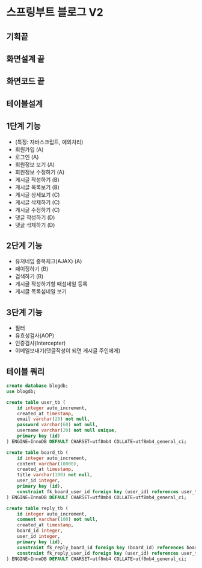 # 스프링부트 블로그 V2

## 기획끝
## 화면설계 끝
## 화면코드 끝
## 테이블설계

## 1단계 기능

- (특징: 자바스크립트, 예외처리)
- 회원가입  (A)
- 로그인    (A)
- 회원정보 보기 (A)
- 회원정보 수정하기 (A)
- 게시글 작성하기   (B)
- 게시글 목록보기   (B)
- 게시글 상세보기   (C)
- 게시글 삭제하기   (C)
- 게시글 수정하기   (C)
- 댓글 작성하기 (D)
- 댓글 삭제하기 (D)

## 2단계 기능

- 유저네임 중복체크(AJAX)   (A)
- 패이징하기    (B)
- 검색하기  (B)
- 게시글 작성하기할 때섬네일 등록
- 게시글 목록섬네일 보기

## 3단계 기능

- 필터
- 유효성검사(AOP)
- 인증검사(Intercepter)
- 이메일보내기(댓글작성이 되면 게시글 주인에게)

## 테이블 쿼리

```sql
create database blogdb;
use blogdb;

create table user_tb (
    id integer auto_increment,
    created_at timestamp,
    email varchar(20) not null,
    password varchar(60) not null,
    username varchar(20) not null unique,
    primary key (id)
) ENGINE=InnoDB DEFAULT CHARSET=utf8mb4 COLLATE=utf8mb4_general_ci;

create table board_tb (
    id integer auto_increment,
    content varchar(10000),
    created_at timestamp,
    title varchar(100) not null,
    user_id integer,
    primary key (id),
    constraint fk_board_user_id foreign key (user_id) references user_tb (id)
) ENGINE=InnoDB DEFAULT CHARSET=utf8mb4 COLLATE=utf8mb4_general_ci;

create table reply_tb (
    id integer auto_increment,
    comment varchar(100) not null,
    created_at timestamp,
    board_id integer,
    user_id integer,
    primary key (id),
    constraint fk_reply_board_id foreign key (board_id) references board_tb (id),
    constraint fk_reply_user_id foreign key (user_id) references user_tb (id)
) ENGINE=InnoDB DEFAULT CHARSET=utf8mb4 COLLATE=utf8mb4_general_ci;
```
